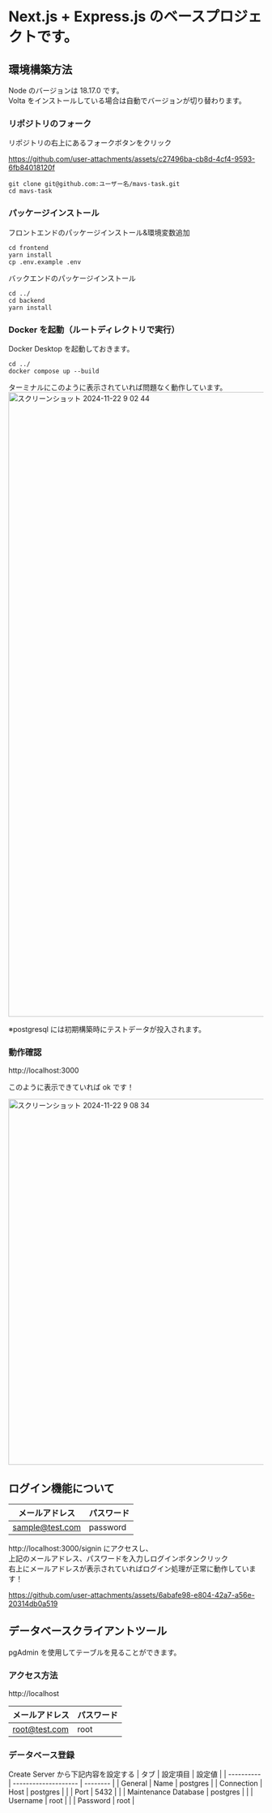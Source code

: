 # Next.js + Express.js のベースプロジェクトです。

## 環境構築方法

Node のバージョンは 18.17.0 です。  
Volta をインストールしている場合は自動でバージョンが切り替わります。

### リポジトリのフォーク

リポジトリの右上にあるフォークボタンをクリック

https://github.com/user-attachments/assets/c27496ba-cb8d-4cf4-9593-6fb84018120f

```
git clone git@github.com:ユーザー名/mavs-task.git
cd mavs-task
```

### パッケージインストール

フロントエンドのパッケージインストール&環境変数追加

```
cd frontend
yarn install
cp .env.example .env
```

バックエンドのパッケージインストール

```
cd ../
cd backend
yarn install
```

### Docker を起動（ルートディレクトリで実行）

Docker Desktop を起動しておきます。

```
cd ../
docker compose up --build
```

ターミナルにこのように表示されていれば問題なく動作しています。
<img width="1231" alt="スクリーンショット 2024-11-22 9 02 44" src="https://github.com/user-attachments/assets/951a337c-1cb7-4337-ab4f-856c43898f57">


※postgresql には初期構築時にテストデータが投入されます。

### 動作確認

http://localhost:3000

このように表示できていれば ok です！

<img width="721" alt="スクリーンショット 2024-11-22 9 08 34" src="https://github.com/user-attachments/assets/f3c8b95d-3b82-43c2-b74c-888c7a8d16ce">


## ログイン機能について

| メールアドレス  | パスワード |
| --------------- | ---------- |
| sample@test.com | password   |

http://localhost:3000/signin にアクセスし、  
上記のメールアドレス、パスワードを入力しログインボタンクリック  
右上にメールアドレスが表示されていればログイン処理が正常に動作しています！

https://github.com/user-attachments/assets/6abafe98-e804-42a7-a56e-20314db0a519

## データベースクライアントツール

pgAdmin を使用してテーブルを見ることができます。

### アクセス方法

http://localhost

| メールアドレス | パスワード |
| -------------- | ---------- |
| root@test.com  | root       |

### データベース登録

Create Server から下記内容を設定する
| タブ | 設定項目 | 設定値 |
| ---------- | -------------------- | -------- |
| General | Name | postgres |
| Connection | Host | postgres |
| | Port | 5432 |
| | Maintenance Database | postgres |
| | Username | root |
| | Password | root |
